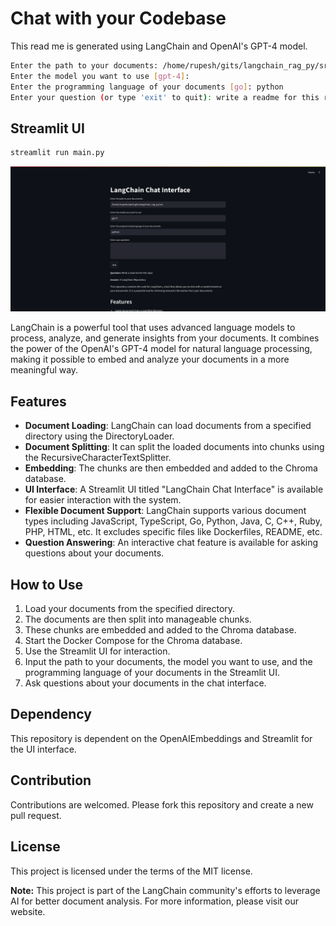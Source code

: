 # Chat with your Codebase
This read me is generated using LangChain and OpenAI's GPT-4 model.

```bash
Enter the path to your documents: /home/rupesh/gits/langchain_rag_py/src
Enter the model you want to use [gpt-4]: 
Enter the programming language of your documents [go]: python
Enter your question (or type 'exit' to quit): write a readme for this repo

```
## Streamlit UI
```bash
streamlit run main.py
```
![Chat UI](scripts/chat_ui.png)

LangChain is a powerful tool that uses advanced language models to process, analyze, and generate insights from your documents. It combines the power of the OpenAI's GPT-4 model for natural language processing, making it possible to embed and analyze your documents in a more meaningful way.

## Features

- **Document Loading**: LangChain can load documents from a specified directory using the DirectoryLoader.
- **Document Splitting**: It can split the loaded documents into chunks using the RecursiveCharacterTextSplitter.
- **Embedding**: The chunks are then embedded and added to the Chroma database.
- **UI Interface**: A Streamlit UI titled "LangChain Chat Interface" is available for easier interaction with the system.
- **Flexible Document Support**: LangChain supports various document types including JavaScript, TypeScript, Go, Python, Java, C, C++, Ruby, PHP, HTML, etc. It excludes specific files like Dockerfiles, README, etc.
- **Question Answering**: An interactive chat feature is available for asking questions about your documents.

## How to Use

1. Load your documents from the specified directory.
2. The documents are then split into manageable chunks.
3. These chunks are embedded and added to the Chroma database.
4. Start the Docker Compose for the Chroma database.
5. Use the Streamlit UI for interaction. 
6. Input the path to your documents, the model you want to use, and the programming language of your documents in the Streamlit UI.
7. Ask questions about your documents in the chat interface.

## Dependency 

This repository is dependent on the OpenAIEmbeddings and Streamlit for the UI interface.

## Contribution

Contributions are welcomed. Please fork this repository and create a new pull request.

## License

This project is licensed under the terms of the MIT license. 

**Note:** This project is part of the LangChain community's efforts to leverage AI for better document analysis. For more information, please visit our website.